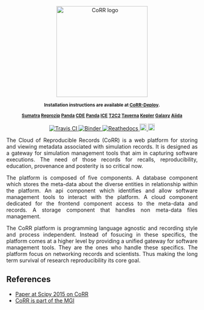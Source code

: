 <p align="center">
    <img src="https://rawgit.com/usnistgov/corr/master/corr-view/frontend/images/logo.svg"
         height="240"
         alt="CoRR logo"
         class="inline">
</p>

<p align="center"><sup><strong>
Installation instructions are available at <a href="http://corr-deploy.readthedocs.io/en/latest/rst/README.html">CoRR-Deploy</a>.
</strong></sup></p>

<p align="center"><sup><strong>
<a href="https://github.com/usnistgov/corr-sumatra">Sumatra</a>
<a href="https://github.com/usnistgov/corr-reprozip">Reprozip</a>
<a href="">Panda</a>
<a href="">CDE</a>
<a href="">Panda</a>
<a href="">ICE</a>
<a href="">T2C2</a>
<a href="">Taverna</a>
<a href="">Kepler</a>
<a href="">Galaxy</a>
<a href="">Aiida</a>
</strong></sup></p>

<p align="center">
<a href="https://travis-ci.org/usnistgov/corr" target="_blank">
<img src="https://travis-ci.org/usnistgov/corr.svg?branch=master"
alt="Travis CI">
</a>
<!-- <a href="https://github.com/usnistgov/corr/issues" target="_blank">
<img src="http://githubbadges.herokuapp.com/usnistgov/corr/issues.svg?style=flat-square"
alt="Github Issues">
</a>
<a href="https://github.com/usnistgov/corr/pulls" target="_blank">
<img src="http://githubbadges.herokuapp.com/usnistgov/corr/pulls.svg?style=flat-square"
alt="Github Pulls">
</a> -->
<a href="http://mybinder.org/repo/usnistgov/corr" target="_blank">
<img src="http://mybinder.org/badge.svg"
alt="Binder">
</a>
<a href="http://corr.readthedocs.io/en/latest/?badge=latest" target="_blank">
<img src="https://readthedocs.org/projects/corr/badge/?version=latest" alt="Reathedocs">
</a>
<a href="https://gitter.im/usnistgov/corr">
<img src="https://img.shields.io/gitter/room/gitterHQ/gitter.svg" alt="Gitter Chat" height="18">
</a>
<a href="https://github.com/usnistgov/corr/blob/master/LICENSE">
<img src="https://img.shields.io/badge/license-mit-blue.svg" alt="License" height="18">
</a>
</p>

<p align="justify">
The Cloud of Reproducible Records (CoRR) is a web platform for storing and
viewing metadata associated with simulation records.
It is designed as a gateway for simulation management tools that aim in capturing software
executions. The need of those records for recalls, reproducibility, education, provenance
and posterity is so critical now.
</p>
<p align="justify">
The platform is composed of five components. A database component which stores the meta-data about
the diverse entities in relationship within the platform. An api component which identifies and allow
software management tools to interact with the platform. A cloud component dedicated for the frontend
component access to the meta-data and records. A storage component that handles non meta-data 
files management.
</p>
<p align="justify">
The CoRR platform is programming language agnostic and recording style and process independent. Instead
of fosucing in these specifics, the platform comes at a higher level by providing a unified gateway for
software management tools. They are the ones who handle these specifics. The platform focus on networking
records and scientists. Thus making the long term survival of research reproducibility its core goal.
</p>

## References

* [Paper at Scipy 2015 on CoRR](http://conference.scipy.org/proceedings/scipy2015/pdfs/yannick_congo.pdf)
* [CoRR is part of the MGI](https://mgi.nist.gov/cloud-reproducible-records)
